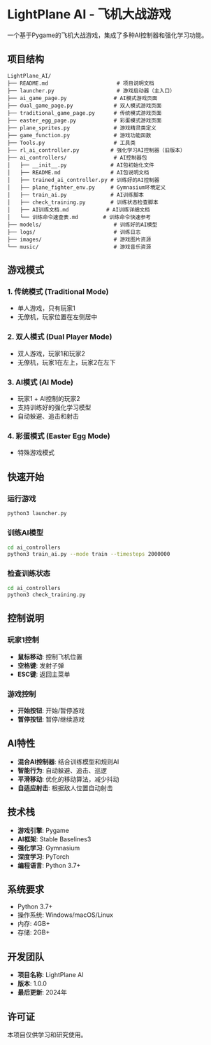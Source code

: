 # LightPlane AI - 飞机大战游戏

一个基于Pygame的飞机大战游戏，集成了多种AI控制器和强化学习功能。

## 项目结构

```
LightPlane_AI/
├── README.md                      # 项目说明文档
├── launcher.py                    # 游戏启动器（主入口）
├── ai_game_page.py               # AI模式游戏页面
├── dual_game_page.py             # 双人模式游戏页面
├── traditional_game_page.py      # 传统模式游戏页面
├── easter_egg_page.py            # 彩蛋模式游戏页面
├── plane_sprites.py              # 游戏精灵类定义
├── game_function.py              # 游戏功能函数
├── Tools.py                      # 工具类
├── rl_ai_controller.py          # 强化学习AI控制器（旧版本）
├── ai_controllers/               # AI控制器包
│   ├── __init__.py              # AI包初始化文件
│   ├── README.md                # AI包说明文档
│   ├── trained_ai_controller.py # 训练好的AI控制器
│   ├── plane_fighter_env.py     # Gymnasium环境定义
│   ├── train_ai.py              # AI训练脚本
│   ├── check_training.py        # 训练状态检查脚本
│   ├── AI训练文档.md            # AI训练详细文档
│   └── 训练命令速查表.md        # 训练命令快速参考
├── models/                       # 训练好的AI模型
├── logs/                         # 训练日志
├── images/                       # 游戏图片资源
└── music/                        # 游戏音乐资源
```

## 游戏模式

### 1. 传统模式 (Traditional Mode)
- 单人游戏，只有玩家1
- 无僚机，玩家位置在左侧居中

### 2. 双人模式 (Dual Player Mode)
- 双人游戏，玩家1和玩家2
- 无僚机，玩家1在左上，玩家2在左下

### 3. AI模式 (AI Mode)
- 玩家1 + AI控制的玩家2
- 支持训练好的强化学习模型
- 自动躲避、追击和射击

### 4. 彩蛋模式 (Easter Egg Mode)
- 特殊游戏模式

## 快速开始

### 运行游戏
```bash
python3 launcher.py
```

### 训练AI模型
```bash
cd ai_controllers
python3 train_ai.py --mode train --timesteps 2000000
```

### 检查训练状态
```bash
cd ai_controllers
python3 check_training.py
```

## 控制说明

### 玩家1控制
- **鼠标移动**: 控制飞机位置
- **空格键**: 发射子弹
- **ESC键**: 返回主菜单

### 游戏控制
- **开始按钮**: 开始/暂停游戏
- **暂停按钮**: 暂停/继续游戏

## AI特性

- **混合AI控制器**: 结合训练模型和规则AI
- **智能行为**: 自动躲避、追击、巡逻
- **平滑移动**: 优化的移动算法，减少抖动
- **自适应射击**: 根据敌人位置自动射击

## 技术栈

- **游戏引擎**: Pygame
- **AI框架**: Stable Baselines3
- **强化学习**: Gymnasium
- **深度学习**: PyTorch
- **编程语言**: Python 3.7+

## 系统要求

- Python 3.7+
- 操作系统: Windows/macOS/Linux
- 内存: 4GB+
- 存储: 2GB+

## 开发团队

- **项目名称**: LightPlane AI
- **版本**: 1.0.0
- **最后更新**: 2024年

## 许可证

本项目仅供学习和研究使用。
